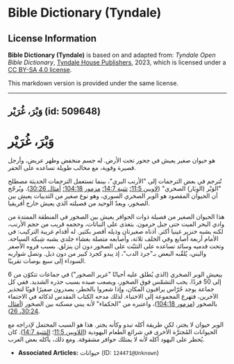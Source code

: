 # Bible Dictionary (Tyndale)

## License Information

**Bible Dictionary (Tyndale)** is based on and adapted from: _Tyndale Open Bible Dictionary_, [Tyndale House Publishers](https://tyndaleopenresources.com/), 2023, which is licensed under a [CC BY-SA 4.0 license](https://creativecommons.org/licenses/by-sa/4.0/legalcode.en).

This markdown version is provided under the same license.



--------------------------------

## وَبْرَ، غُرَيْر (id: 509648)

وَبْرَ، غُرَيْر
===============

هو حيوان صغير يعيش في جحور تحت الأرض. له جسم منخفض وظهر عريض، وأرجل قصيرة وقوية، مع مخالب طويلة تساعده على الحفر.

تُترجم في بعض الترجمات إلى "الأرنب البري"، بينما تستعمل الترجمات الحديثة مصطلح "الوَبْر (الوِبَار) الصخري" ([لاويين 11:5؛](https://ref.ly/Lev11:5) [تثنية 14:7؛](https://ref.ly/Deut14:7) [مزمور 104:18؛](https://ref.ly/Ps104:18) [أمثال 30:26](https://ref.ly/Prov30:26)). ويُرجّح أن الحيوان المقصود هو الوبر الصخري السوري، وهو نوع صغير من الثدييات يعيش بين الصخور، ويعدّ الوحيد من فصيلته الذي يعيش خارج أفريقيا.

هذا الحيوان الصغير من فصيلة ذوات الحوافر يعيش بين الصخور في المنطقة الممتدة من وادي البحر الميت حتى جبل حرمون. يتغذى على النباتات، وحجمه قريب من حجم الأرنب، لكنه يشبه خنزير غينيا أكثر. أذناه صغيرتان وذيله أقصر بكثير. له أقدام غريبة التركيب: في الأمام أربعة أصابع وفي الخلف ثلاثة، وأصابعه متصلة بغشاء جلدي يشبه شِبكة السباحة. وتحت قدميه وسائد تساعده على التثبّت على الصخور دون أن ينزلق. بسبب فروه الأصفر والبني، يُلقّبه البعض بـ"جرذ الدب"، إذ يبدو كجرذ كبير من دون ذيل. وتصل شواربه السوداء إلى سبع بوصات تقريبًا.

ييعيش الوبر الصخري (الذي يُطلق عليه أحيانًا "غرير الصخور") في جماعات تتكوّن من 6 إلى 50 فردًا. يحب التشمّس فوق الصخور، ويصعب صيده بسبب حذره الشديد. ففي كل جماعة يوجد حُرّاس يراقبون المكان، وإذا شعروا بالخطر، يصدرون صفيرًا قويًا لتحذير الآخرين، فتهرع المجموعة إلى الاختباء. لذلك مدحه الكتاب المقدس لذكائه في الاحتماء بالصخور ([مزمور 104:18](https://ref.ly/Ps104:18))، واعتبره من "الحكماء" لأنه يبني مسكنه بين الصخور ([أمثال 30:24، 26](https://ref.ly/Prov30:24,Prov30:26)).

الوبر حيوان لا يجتر، لكن طريقة أكله تبدو وكأنه يجتر. هذا هو السبب المحتمل لإدراجه مع الحيوانات المُجترَّة الأخرى في شرائع الطعام اليهودية ([اللاويين 11:5](https://ref.ly/Lev11:5)؛ [التثنية 14:7](https://ref.ly/Deut14:7)). كان يُحظر على اليهود أكله لأنه لا يمتلك حوافر مشقوقة. ومع ذلك، يأكله بعض العرب.

* **Associated Articles:** حيوانات (ID: `124471@Unknown`)

